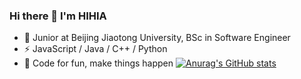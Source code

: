 ### Hi there 👋 I'm HIHIA
- 🏫 Junior at Beijing Jiaotong University, BSc in Software Engineer
- ⚡ JavaScript / Java / C++ / Python
- 💬 Code for fun, make things happen
[![Anurag's GitHub stats](https://github-readme-stats-blue-nu.vercel.app/api?username=YTGhost&count_private=true&show_icons=true)](https://github.com/YTGhost/github-readme-stats)
